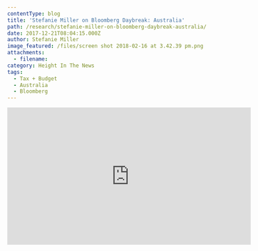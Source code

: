 ```yaml
---
contentType: blog
title: 'Stefanie Miller on Bloomberg Daybreak: Australia'
path: /research/stefanie-miller-on-bloomberg-daybreak-australia/
date: 2017-12-21T08:04:15.000Z
author: Stefanie Miller
image_featured: /files/screen shot 2018-02-16 at 3.42.39 pm.png
attachments:
  - filename:
category: Height In The News
tags:
  - Tax + Budget
  - Australia
  - Bloomberg
---
```

<iframe width="560" height="315" src="https://www.youtube.com/embed/CB2QPSYaB6Q?ecver=1" frameborder="0" allow="autoplay; encrypted-media" allowfullscreen></iframe>
